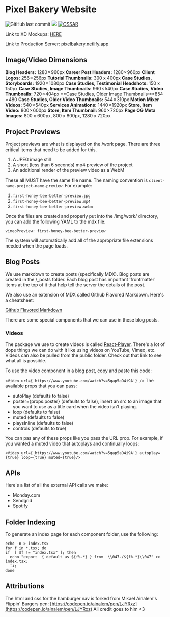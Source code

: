 # Pixel Bakery Website

![GitHub last commit](https://img.shields.io/github/last-commit/pixelbakery/pixelbakery-website)
![](https://api.checklyhq.com/v1/badges/checks/1ae52858-2167-4382-a9bd-d0787ba41243?style=flat&theme=dark)
[![OSSAR](https://github.com/pixelbakery/pixelbakery-website/actions/workflows/ossar.yml/badge.svg)](https://github.com/pixelbakery/pixelbakery-website/actions/workflows/ossar.yml)

Link to XD Mockups: [HERE](https://xd.adobe.com/view/a95dc4ca-cea6-4af3-be90-78a0cef0a1dd-fc0e/)

Link to Production Server: [pixelbakery.netlify.app](https://pixelbakery.netlify.app)

## Image/Video Dimensions

**Blog Headers:** 1280 × 960px
**Career Post Headers:** 1280 × 960px
**Client Logos:** 256 × 256px
**Tutorial Thumbnails:** 300 x 400px
**Case Studies, Storyboards:** 1920 × 1080px
**Case Studies, Testimonial Headshots:** 150 x 150px
**Case Studies, Image Thumbnails:** 960 × 540px
**Case Studies, Video Thumbnails:** 720 × 404px
**Case Studies, Older Image Thumbnails:**854 × 480
**Case Studies, Older Video Thumbnails:** 544 × 310px
**Motion Mixer Videos:** 540 × 540px
**Services Animations:** 1440 × 1920px
**Store, Item Video:** 800 × 600px
**Store, Item Thumbnail:** 960 × 720px
**Page OG Meta Images:** 800 x 600px, 800 x 800px, 1280 x 720px

## Project Previews

Project previews are what is displayed on the /work page. There are three critical items that need to be added for this.

1. A JPEG image still
2. A short (less than 6 seconds) mp4 preview of the project
3. An additional render of the preview video as a WebM

These all MUST have the same file name. The naming convention is `client-name-project-name-preview`. For example:

1. `first-honey-bee-better-preview.jpg`
2. `first-honey-bee-better-preview.mp4`
3. `first-honey-bee-better-preview.webm`

Once the files are created and properly put into the /img/work/ directory, you can add the following YAML to the mdx file:

`vimeoPreview: first-honey-bee-better-preview`

The system will automatically add all of the appropriate file extensions needed when the page loads.

## Blog Posts

We use markdown to create posts (specifically MDX). Blog posts are created in the /\_posts folder. Each blog post has important 'frontmatter' items at the top of it that help tell the server the details of the post.

We also use an extension of MDX called Github Flavored Markdown. Here's a cheatsheet:

[Github Flavored Markdown](https://github.com/adam-p/markdown-here/wiki/Markdown-Cheatsheet)

There are some special components that we can use in these blog posts.

### Videos

The package we use to create videos is called [React-Player](https://github.com/CookPete/react-player). There's a lot of dope things we can do with it like using videos on YouTube, Vimeo, etc. Videos can also be pulled from the public folder. Check out that link to see what all is possible.

To use the video component in a blog post, copy and paste this code:

`<Video url={'https://www.youtube.com/watch?v=5qap5aO4i9A'} />`
The available props that you can pass:

- autoPlay (defaults to false)
- poster={props.poster} (defaults to false), insert an src to an image that you want to use as a title card when the video isn't playing.
- loop (defaults to false)
- muted (defaults to false)
- playsInline (defaults to false)
- controls (defaults to true)

You can pas any of these props like you pass the URL prop. For example, if you wanted a muted video that autoplays and continually loops:

`<Video url={'https://www.youtube.com/watch?v=5qap5aO4i9A'} autoplay={true} loop={true} muted={true}/>`

## APIs

Here's a list of all the external API calls we make:

- Monday.com
- Sendgrid
- Spotify

## Folder Indexing

To generate an index page for each component folder, use the following:

```
echo -n > index.tsx
for f in *.tsx; do
if  [ $f != "index.tsx" ]; then
  echo "export  { default as ${f%.*} } from  \\047./${f%.*}\\047" >> index.tsx;
  fi;
done
```

## Attributions

The html and css for the hamburger nav is forked from Mikael Ainalem's Flippin' Burgers pen: [https://codepen.io/ainalem/pen/LJYRxz](https://codepen.io/ainalem/pen/LJYRxz) All credit goes to him <3

